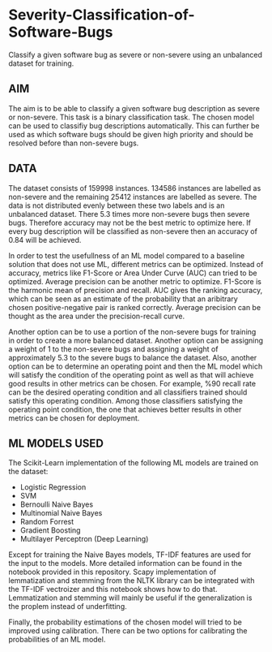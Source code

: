 # Severity-Classification-of-Software-Bugs
Classify a given software bug as severe or non-severe using an unbalanced dataset for training. 

## AIM
The aim is to be able to classify a given software bug description as severe or non-severe. This task is a binary classification task. The chosen model can be used to classifiy bug descriptions automatically. This can further be used as which software bugs should be given high priority and should be resolved before than non-severe bugs. 

## DATA
The dataset consists of 159998 instances. 134586 instances are labelled as non-severe and the remaining 25412 instances are labelled as severe. The data is not distributed evenly between these two labels and is an unbalanced dataset. There 5.3 times more non-severe bugs then severe bugs. Therefore accuracy may not be the best metric to optimize here. If every bug description will be classified as non-severe then an accuracy of 0.84 will be achieved. 

In order to test the usefullness of an ML model compared to a baseline solution that does not use ML, different metrics can be optimized. Instead of accuracy, metrics like F1-Score or Area Under Curve (AUC) can tried to be optimized. Average precision can be another metric to optimize. F1-Score is the harmonic mean of precision and recall. AUC gives the ranking accuracy, which can be seen as an estimate of the probability that an aribitrary chosen positive-negative pair is ranked correctly. Average precision can be thought as the area under the precision-recall curve.

Another option can be to use a portion of the non-severe bugs for training in order to create a more balanced dataset. Another option can be assigning a weight of 1 to the non-severe bugs and assigning a weight of approximately 5.3 to the severe bugs to balance the dataset. Also, another option can be to determine an operating point and then the ML model which will satisfy the condition of the operating point as well as that will achieve good results in other metrics can be chosen. For example, %90 recall rate can be the desired operating condition and all classifiers trained should satisfy this operating condition. Among those classifiers satisfying the operating point condition, the one that achieves better results in other metrics can be chosen for deployment.

## ML MODELS USED
The Scikit-Learn implementation of the following ML models are trained on the dataset:

* Logistic Regression
* SVM
* Bernoulli Naive Bayes
* Multinomial Naive Bayes
* Random Forrest
* Gradient Boosting
* Multilayer Perceptron (Deep Learning)

Except for training the Naive Bayes models, TF-IDF features are used for the input to the models. More detailed information can be found in the notebook provided in this repository. Scapy implementation of lemmatization and stemming from the NLTK library can be integrated with the TF-IDF vectroizer and this notebook shows how to do that. Lemmatization and stemming will mainly be useful if the generalization is the proplem instead of underfitting. 

Finally, the probability estimations of the chosen model will tried to be improved using calibration. There can be two options for calibrating the probabilities of an ML model. 
